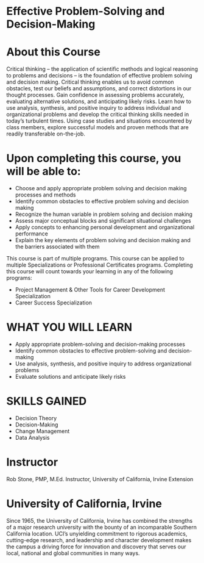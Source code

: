 # Effective Problem-Solving and Decision-Making 


# About this Course
Critical thinking – the application of scientific methods and logical reasoning to problems and decisions – is the foundation of effective problem solving and decision making. Critical thinking enables us to avoid common obstacles, test our beliefs and assumptions, and correct distortions in our thought processes. Gain confidence in assessing problems accurately, evaluating alternative solutions, and anticipating likely risks. Learn how to use analysis, synthesis, and positive inquiry to address individual and organizational problems and develop the critical thinking skills needed in today’s turbulent times. Using case studies and situations encountered by class members, explore successful models and proven methods that are readily transferable on-the-job.

# Upon completing this course, you will be able to:
- Choose and apply appropriate problem solving and decision making processes and methods
- Identify common obstacles to effective problem solving and decision making
- Recognize the human variable in problem solving and decision making
- Assess major conceptual blocks and significant situational challenges
- Apply concepts to enhancing personal development and organizational performance
- Explain the key elements of problem solving and decision making and the barriers associated with them

This course is part of multiple programs. This course can be applied to multiple Specializations or Professional Certificates programs. Completing this course will count towards your learning in any of the following programs:
- Project Management & Other Tools for Career Development Specialization
- Career Success Specialization

# WHAT YOU WILL LEARN
- Apply appropriate problem-solving and decision-making processes
- Identify common obstacles to effective problem-solving and decision-making
- Use analysis, synthesis, and positive inquiry to address organizational problems
- Evaluate solutions and anticipate likely risks

# SKILLS GAINED
- Decision Theory
- Decision-Making
- Change Management
- Data Analysis

# Instructor
Rob Stone, PMP, M.Ed.
Instructor, University of California, Irvine Extension

# University of California, Irvine
Since 1965, the University of California, Irvine has combined the strengths of a major research university with the bounty of an incomparable Southern California location. UCI’s unyielding commitment to rigorous academics, cutting-edge research, and leadership and character development makes the campus a driving force for innovation and discovery that serves our local, national and global communities in many ways.
